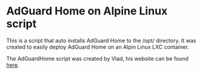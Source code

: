 # AdGuard Home on Alpine Linux script
This is a script that auto installs AdGuard Home to the /opt/ directory. It was created to easily deploy AdGuard Home on an Alpin Linux LXC container.

The AdGuardHome script was created by Vlad, his website can be found [here]([url](https://vladislav.xyz/posts/adguard-on-alpine-linux/)).
